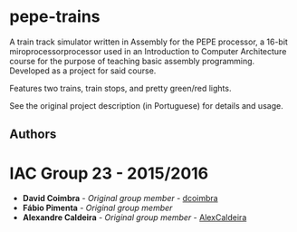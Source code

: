 # pepe-trains

A train track simulator written in Assembly for the PEPE processor, a 16-bit miroprocessorprocessor used in an Introduction to Computer Architecture course for the purpose of teaching basic assembly programming.
Developed as a project for said course.

Features two trains, train stops, and pretty green/red lights.

See the original project description (in Portuguese) for details and usage.

## Authors

# IAC Group 23 - 2015/2016

* **David Coimbra** - *Original group member* - [dcoimbra](https://github.com/dcoimbra)
* **Fábio Pimenta** - *Original group member*
* **Alexandre Caldeira** - *Original group member* - [AlexCaldeira](https://github.com/AlexCaldeira)
